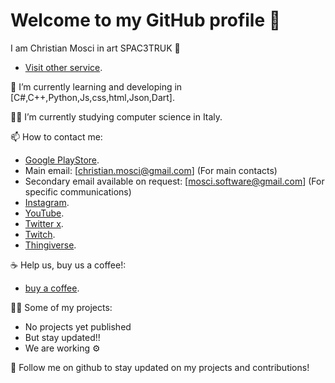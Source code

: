 # Welcome to my GitHub profile 👋

I am Christian Mosci in art SPAC3TRUK 🚀
- [Visit other service](https://linktr.ee/spac3truk).

🌱 I’m currently learning and developing in [C#,C++,Python,Js,css,html,Json,Dart].

👨‍🏫 I’m currently studying computer science in Italy.

📫 How to contact me:
- [Google PlayStore](https://play.google.com/store/apps/dev?id=8359076747886912571).
- Main email: [christian.mosci@gmail.com] (For main contacts)
- Secondary email available on request: [mosci.software@gmail.com] (For specific communications)
- [Instagram](https://instagram.com/christian_mosci/).
- [YouTube](https://www.youtube.com/channel/UC_w_Tv8mzTKADdcNQ_Iezow).
- [Twitter x](https://twitter.com/SPAC3TRUK).
- [Twitch](https://www.twitch.tv/spac3truk/).
- [Thingiverse](https://www.thingiverse.com/spac3truk/designs).
  
☕ Help us, buy us a coffee!:
- [buy a coffee](https://www.paypal.me/SPAC3TRUK?locale.x=en_IT).

  
👨‍💻 Some of my projects:
- No projects yet published
- But stay updated!!
- We are working ⚙️

 
🔗 Follow me on github to stay updated on my projects and contributions!

<!---
SPAC3TRUK/SPAC3TRUK is a ✨ special ✨ repository because its `README.md` (this file) appears on your GitHub profile.
You can click the Preview link to take a look at your changes.
--->
